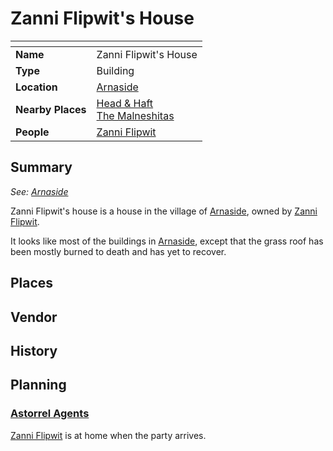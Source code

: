 # Zanni Flipwit's House

| []() | |
| --- | --- |
| **Name** | Zanni Flipwit's House |
| **Type** | Building |
| **Location** | [Arnaside](../villages/arnaside.md) |
| **Nearby Places** | [Head & Haft](inns-taverns/head-and-haft.md)<br />[The Malneshitas](temples/the-malneshitas.md) |
| **People** | [Zanni Flipwit](../../characters/zanni-flipwit.md) |

## Summary

*See: [Arnaside](../villages/arnaside.md)*

Zanni Flipwit's house is a house in the village of [Arnaside](../villages/arnaside.md), owned by [Zanni Flipwit](../../characters/zanni-flipwit.md).

It looks like most of the buildings in [Arnaside](../villages/arnaside.md), except that the grass roof has been mostly burned to death and has yet to recover.

## Places

## Vendor

## History

## Planning

### [Astorrel Agents](../../campaigns/astorrel-agents.md)

[Zanni Flipwit](../../characters/zanni-flipwit.md) is at home when the party arrives.
